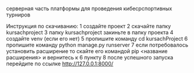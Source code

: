 серверная часть платформы для проведения кибесрспортивных турниров

Инструкция по скачиванию:
1 создайте проект
2 скачайте папку kursachproject
3 папку kursachproject закиньте в папку проекта
4 создайте venv (если его нет)
5 пропишите команду cd kursachProject
6 пропишите команду python manage.py runserver
7 если потребовалось установить расширение то скайте его командой pip <название расширения> и вернитесь к 6 пункту
8 после успешного запуска перейдите по ссылке  http://127.0.0.1:8000/
